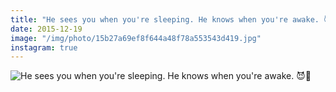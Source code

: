 ```yaml
---
title: "He sees you when you're sleeping. He knows when you're awake. 😈💉"
date: 2015-12-19
image: "/img/photo/15b27a69ef8f644a48f78a553543d419.jpg"
instagram: true
---
```


![He sees you when you're sleeping. He knows when you're awake. 😈💉](/img/photo/15b27a69ef8f644a48f78a553543d419.jpg)
